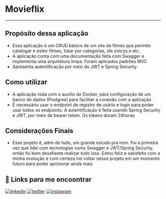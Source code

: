 # Movieflix
---

## Propósito dessa aplicação

- Essa aplicação é um CRUD básico de um site de filmes que permite catalogar e exibir filmes, listar por categorias, ids únicos e etc.
- A aplicação conta com uma documentação feita com Swagger e implementa uma arquitetura limpa. Foram aplicados padrões MVC
- Apresenta autentificação por meio do JWT e Spring Security.

## Como utilizar
- A aplicação roda com o auxílio do Docker, para configuração de um banco de dados (Postgres) para facilitar a conexão com a aplicação
- É necessário usar o endpoint de registro de usário e login para poder usar todos os endpoints. A autentificação é feita usando Spring Security e JWT, por meio de bearer token. Os tokens duram 24horas

## Considerações Finais
- Esse projeto é, além de tudo, um grande estudo pra mim. Foi a primeira vez que lidei com tecnologias como Swagger e JWT/Spring Security, então foi bem desafiante realizar tudo isso. Estou feliz e satisfeito com a minha evolução e com certeza irei voltar nesse projeto em um momento futuro para poder aprimorar ainda mais

## 🔗 Links para me encoontrar
[![linkedin](https://img.shields.io/badge/linkedin-0A66C2?style=for-the-badge&logo=linkedin&logoColor=white)](https://www.linkedin.com/in/danielzanotellisa)
[![twitter](https://img.shields.io/badge/twitter-1DA1F2?style=for-the-badge&logo=twitter&logoColor=white)](https://twitter.com/dnlzanotelli)
[![instagram](https://img.shields.io/badge/Instagram-E4405F?style=for-the-badge&logo=instagram&logoColor=white)](https://www.instagram.com/daniel_zanotelli2/)
